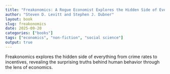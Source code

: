 ```yaml
---
title: "Freakonomics: A Rogue Economist Explores the Hidden Side of Everything"
author: "Steven D. Levitt and Stephen J. Dubner"
layout: book
slug: freakonomics
date: 2025-09-20
categories: ["books"]
tags: ["economics", "non-fiction", "social science"]
output: true
---
```


Freakonomics explores the hidden side of everything from crime rates to incentives, revealing the surprising truths behind human behavior through the lens of economics.
